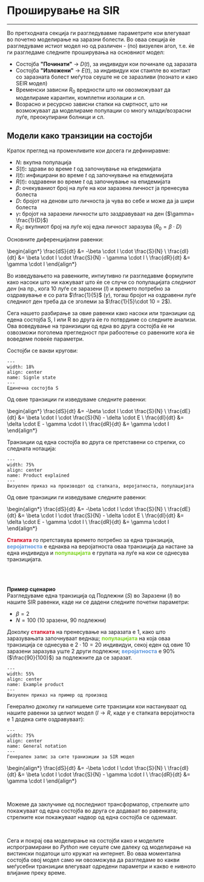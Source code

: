 # Проширување на SIR 
*** 

Во претходната секција ги разгледувавме параметрите кои влегуваат во почетно моделирање на заразни болести. Во оваа секција ќе разгледуваме истиот модел но од различен - (по) визуелен агол, т.е. ќе ги разгледаме следните проширувања на основниот модел: 

 - Состојба **"Починати"** &#x2192; $D(t)$, за индивидуи кои починале од заразата 
 - Состојба **"Изложени"** &#x2192; $E(t)$, за индивидуи кои стаипле во контакт со заразната болест меѓутоа сеуште не се заразливи (познато и како SEIR модел) 
 - Временски зависни $R_0$ вредности што ни овозможуваат да моделираме карантин, комплетни изолации и сл. 
 - Возрасно и ресурсно зависни стапки на смртност, што ни возможуваат да моделираме популации со многу млади/возрасни луѓе, преокупирани болници и сл. 
 
## Модели како транзиции на состојби 
Краток преглед на променливите кои досега ги дефиниравме: 
- $N$**:** вкупна популација 
- $S(t)$**:** здрави во време $t$ од започнување на епидемијата 
- $I(t)$**:** инфицирани во време $t$ од започнување на епидемијата 
- $R(t)$**:** оздравени во време $t$ од започнување на епидемијата 
- $\beta$**:** очекуваниот број на луѓе на кои заразена личност ја пренесува болеста
- $D$**:** бројот на денови што личноста ја чува во себе и може да ја шири болеста
- $\gamma$**:** бројот на заразени личности што заздравуваат на ден ($\gamma= \frac{1}{D}$)
- $R_{0}$**:** вкупниот број на луѓе кој една личност заразува ($R_{0}=\beta \cdot D$)

Основните диференцијални равенки: 

\begin{align*}
\frac{dS}{dt} &= -\beta \cdot I \cdot \frac{S}{N} \\
\frac{dI}{dt} &= \beta \cdot I \cdot \frac{S}{N} - \gamma \cdot I \\
\frac{dR}{dt} &= \gamma \cdot I
\end{align*}


Во изведувањето на равенките, интиутивно ги разгледавме формулите како насоки што ни кажуваат што ќе се случи со популацијата *следниот ден* (на пр., кога 10 луѓе се заразени ($I$) и времето потребно за оздравување е со рата $\frac{1}{5}$ ($\gamma$), тогаш бројот на оздравени луѓе следниот ден треба да се зголеми за $\frac{1}{5}\cdot 10 = 2$). 

Сега нашето разбирање за овие равенки како насоки или транзиции од едена состојба S, I или R во друга ќе го потврдиме со следните анализи. Ова воведување на транизиции од една во друга состојба ќе ни озвозможи поголема прегледност при рабоотење со равенките кога ќе воведеме повеќе параметри. 

Состојби се вакви кругови: 


```{figure} images/Screenshot_1.png
---
width: 18%
align: center
name: Signle state 
---
Единечна состојба S
```


Од овие транзиции ги изведуваме следните равенки:

\begin{align*}
\frac{dS}{dt} &= -\beta \cdot I \cdot \frac{S}{N} \\
\frac{dE}{dt} &= \beta \cdot I \cdot \frac{S}{N} - \delta \cdot E \\
\frac{dI}{dt} &= \delta \cdot E - \gamma \cdot I \\
\frac{dR}{dt} &= \gamma \cdot I
\end{align*}

<!-- #region -->
Транзиции од една состојба во друга се претставени со стрелки, со следната нотација: 


```{figure} images/Screenshot_2.png
---
width: 75%
align: center
name: Product explained 
---
Визуелен приказ на производот од стапката, веројатноста, популацијата 
```


Од овие транзиции ги изведуваме следните равенки:

\begin{align*}
\frac{dS}{dt} &= -\beta \cdot I \cdot \frac{S}{N} \\
\frac{dE}{dt} &= \beta \cdot I \cdot \frac{S}{N} - \delta \cdot E \\
\frac{dI}{dt} &= \delta \cdot E - \gamma \cdot I \\
\frac{dR}{dt} &= \gamma \cdot I
\end{align*}
<!-- #endregion -->

<!-- #region -->

<b style='color: #d20b23'>Стапката</b> го претставува времето потребно за една транзиција, <b style='color: #5b96de'>веројатноста</b> е еднаква на веројатноста оваа транзиција да настане за една индивидуа и <b style='color: #7ed321'>популацијата</b> е групата на луѓе на кои се однесува транзицијата.

<br>
<br>

**Пример сценарио** <br> 
Разгледуваме една транзиција од Подлежни ($S$) во Заразени ($I$) во нашите SIR равенки, каде ни се дадени следните почетни параметри: 

- $\beta = 2$
- $N=100$ (10 зразени, 90 подлежни)

Доколку <b style='color: #d20b23'>стапката</b> на пренесување на заразата е 1, како што заразувањата започнуваат веднаш; <b style='color: #7ed321'>популацијата</b> на која оваа транзиција се однесува е $2\cdot 10 = 20$ индивидуи, секој еден од овие 10 заразени заразува уште 2 други подлежни; <b style='color: #5b96de'>веројатноста</b> е 90% ($\frac{90}{100}$) за подлежните да се заразат. 


```{figure} images/Screenshot_3.png
---
width: 55%
align: center
name: Example product
---
Визуелен приказ на пример од производ 
```

Генерално доколку ги напишеме сите транзиции кои настануваат од нашите равенки за целиот модел ($I\rightarrow R$, каде $\gamma$ е стапката веројатноста е 1 додека сите оздравуваат): 




```{figure} images/Screenshot_4.png
---
width: 75%
align: center
name: General notation
---
Генерален запис за сите транизиции за SIR модел
```


\begin{align*}
\frac{dS}{dt} &= -\beta \cdot I \cdot \frac{S}{N} \\
\frac{dI}{dt} &= \beta \cdot I \cdot \frac{S}{N} - \gamma \cdot I \\
\frac{dR}{dt} &= \gamma \cdot I
\end{align*}

<br>

Можеме да заклучиме од последниот трансформатор, стрелките што покажуваат од една состојба во друга се додаваат во равенката; стрелките кои покажуваат надвор од една состојба се одземаат. 

<br>

Сега и покрај ова моделирање на состојби како и моделите испрограмирани во *Python* ние сеуште сме далеку од моделирање на вистински податоци што кружат на интернет. Во оваа моментална состојба овој модел само ни овозможува да разгледаме во какви меѓусебни транзиции влегуваат одредени параметри и какво е нивното влијание преку време. 
<!-- #endregion -->
